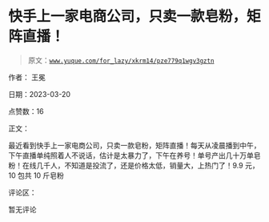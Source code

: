 # 快手上一家电商公司，只卖一款皂粉，矩阵直播！

> 原文：[`www.yuque.com/for_lazy/xkrm14/pze779q1wgv3gztn`](https://www.yuque.com/for_lazy/xkrm14/pze779q1wgv3gztn)

作者： 王冕

日期：2023-03-20

点赞数：16

正文：

最近看到快手上一家电商公司，只卖一款皂粉，矩阵直播！每天从凌晨播到中午，下午直播单纯照着人不说话，估计是太暴力了，下午在养号！单号产出几十万单皂粉！在线几千人，不知道是投流了，还是价格太低，销量大，上热门了！9.9 元，10 包共 10 斤皂粉

评论区：

暂无评论

